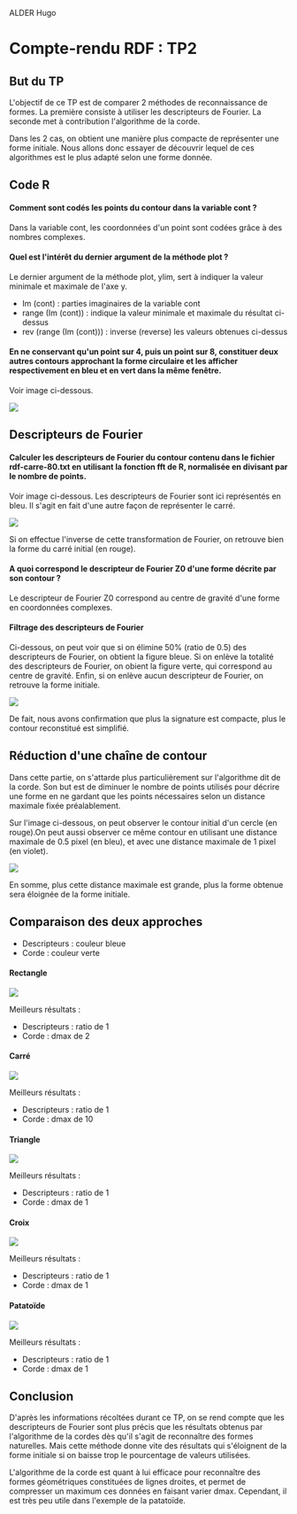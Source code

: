 
ALDER Hugo

# Compte-rendu RDF : TP2

## But du TP

L'objectif de ce TP est de comparer 2 méthodes de reconnaissance de formes. La première consiste à utiliser les descripteurs de Fourier. La seconde met à contribution l'algorithme de la corde.

Dans les 2 cas, on obtient une manière plus compacte de représenter une forme initiale. Nous allons donc essayer de découvrir lequel de ces algorithmes est le plus adapté selon une forme donnée.

## Code R

#### Comment sont codés les points du contour dans la variable cont ?

Dans la variable cont, les coordonnées d'un point sont codées grâce à des nombres complexes.

#### Quel est l'intérêt du dernier argument de la méthode plot ?

Le dernier argument de la méthode plot, ylim, sert à indiquer la valeur minimale et maximale de l'axe y.

* Im (cont) : parties imaginaires de la variable cont
* range (Im (cont)) : indique la valeur minimale et maximale du résultat ci-dessus
* rev (range (Im (cont))) : inverse (reverse) les valeurs obtenues ci-dessus

#### En ne conservant qu'un point sur 4, puis un point sur 8, constituer deux autres contours approchant la forme circulaire et les afficher respectivement en bleu et en vert dans la même fenêtre.

Voir image ci-dessous.

![](img/code_r.png)

## Descripteurs de Fourier

#### Calculer les descripteurs de Fourier du contour contenu dans le fichier rdf-carre-80.txt en utilisant la fonction fft de R, normalisée en divisant par le nombre de points.

Voir image ci-dessous. Les descripteurs de Fourier sont ici représentés en bleu. Il s'agit en fait d'une autre façon de représenter le carré.

![](img/fft.png)

Si on effectue l'inverse de cette transformation de Fourier, on retrouve bien la forme du carré initial (en rouge).

#### A quoi correspond le descripteur de Fourier Z0 d'une forme décrite par son contour ?

Le descripteur de Fourier Z0 correspond au centre de gravité d'une forme en coordonnées complexes.

#### Filtrage des descripteurs de Fourier

Ci-dessous, on peut voir que si on élimine 50% (ratio de 0.5) des descripteurs de Fourier, on obtient la figure bleue.
Si on enlève la totalité des descripteurs de Fourier, on obient la figure verte, qui correspond au centre de gravité.
Enfin, si on enlève aucun descripteur de Fourier, on retrouve la forme initiale.

![](img/annule_desc.png)

De fait, nous avons confirmation que plus la signature est compacte, plus le contour reconstitué est simplifié.

## Réduction d'une chaîne de contour

Dans cette partie, on s'attarde plus particulièrement sur l'algorithme dit de la corde. Son but est de diminuer le nombre de points utilisés pour décrire une forme en ne gardant que les points nécessaires selon un distance maximale fixée préalablement.

Sur l'image ci-dessous, on peut observer le contour initial d'un cercle (en rouge).On peut aussi observer ce même contour en utilisant une distance maximale de 0.5 pixel (en bleu), et avec une distance maximale de 1 pixel (en violet).

![](img/corde.png)

En somme, plus cette distance maximale est grande, plus la forme obtenue sera éloignée de la forme initiale.

## Comparaison des deux approches

* Descripteurs : couleur bleue
* Corde : couleur verte

#### Rectangle

![](img/comp_rect.png)

Meilleurs résultats :
* Descripteurs : ratio de 1
* Corde : dmax de 2

#### Carré

![](img/comp_car.png)

Meilleurs résultats :
* Descripteurs : ratio de 1
* Corde : dmax de 10

#### Triangle

![](img/comp_tri.png)

Meilleurs résultats :
* Descripteurs : ratio de 1
* Corde : dmax de 1

#### Croix

![](img/comp_croix.png)

Meilleurs résultats :
* Descripteurs : ratio de 1
* Corde : dmax de 1

#### Patatoïde

![](img/comp_pat.png)

Meilleurs résultats :
* Descripteurs : ratio de 1
* Corde : dmax de 1


## Conclusion

D'après les informations récoltées durant ce TP, on se rend compte que les descripteurs de Fourier sont plus précis que les résultats obtenus par l'algorithme de la cordes dès qu'il s'agit de reconnaître des formes naturelles. Mais cette méthode donne vite des résultats qui s'éloignent de la forme initiale si on baisse trop le pourcentage de valeurs utilisées.

L'algorithme de la corde est quant à lui efficace pour reconnaître des formes géométriques constituées de lignes droites, et permet de compresser un maximum ces données en faisant varier dmax. Cependant, il est très peu utile dans l'exemple de la patatoïde.
